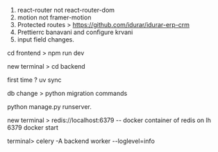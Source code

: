 1. react-router not react-router-dom 
2. motion not framer-motion
3. Protected routes > https://github.com/idurar/idurar-erp-crm
4. Prettierrc banavani and configure krvani
5. input field changes. 

cd frontend > npm run dev

new terminal > 
cd backend

first time ? uv sync

db change > python migration commands 

python manage.py runserver.

new terminal > 
redis://localhost:6379 -- docker container of redis on lh 6379
docker start <container-name>

terminal> celery -A backend worker --loglevel=info